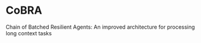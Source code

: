# CoBRA
Chain of Batched Resilient Agents: An improved architecture for processing long context tasks
